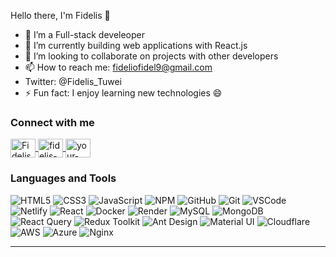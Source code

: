 Hello there, I'm Fidelis 👋
- 🔭 I’m a Full-stack develeoper
- 🌱 I’m currently building web applications with React.js
- 👯 I’m looking to collaborate on projects with other developers
- 📫 How to reach me: fideliofidel9@gmail.com
- Twitter: @Fidelis_Tuwei
- ⚡ Fun fact: I enjoy learning new technologies 😄
<h3 align="left">Connect with me</h3>
<p align="left">
  <a href="https://twitter.com/Fidelis_Tuwei" target="_blank">
    <img align="center" src="https://raw.githubusercontent.com/rahuldkjain/github-profile-readme-generator/master/src/images/icons/Social/twitter.svg" alt="Fidelis_Tuwei" height="30" width="40" />
  </a>
  <a href="https://linkedin.com/in/fidelis-tuwei" target="_blank">
    <img align="center" src="https://raw.githubusercontent.com/rahuldkjain/github-profile-readme-generator/master/src/images/icons/Social/linked-in-alt.svg" alt="fidelis-tuwei" height="30" width="40" />
  </a>
  <a href="https://stackoverflow.com/users/your-user-id" target="_blank">
    <img align="center" src="https://raw.githubusercontent.com/rahuldkjain/github-profile-readme-generator/master/src/images/icons/Social/stack-overflow.svg" alt="your-user-id" height="30" width="40" />
  </a>
</p>
<h3 align="left">Languages and Tools</h3>
<p align="left">
  <img src="https://img.shields.io/badge/HTML5-E34F26?style=for-the-badge&logo=html5&logoColor=white" alt="HTML5" />
  <img src="https://img.shields.io/badge/CSS3-1572B6?style=for-the-badge&logo=css3&logoColor=white" alt="CSS3" />
  <img src="https://img.shields.io/badge/JavaScript-F7DF1E?style=for-the-badge&logo=javascript&logoColor=black" alt="JavaScript" />
  <img src="https://img.shields.io/badge/-npm-CB3837?style=for-the-badge&logo=npm&logoColor=white" alt="NPM" />
  <img src="https://img.shields.io/badge/GitHub-100000?style=for-the-badge&logo=github&logoColor=white" alt="GitHub" />
  <img src="https://img.shields.io/badge/-Git-F05032?style=for-the-badge&logo=git&logoColor=white" alt="Git" />
  <img src="https://img.shields.io/badge/-Visual%20Studio%20Code-0078d7?style=for-the-badge&logo=visualstudiocode&logoColor=white" alt="VSCode" />
  <img src="https://img.shields.io/badge/Netlify-00C7B7?style=for-the-badge&logo=netlify&logoColor=white" alt="Netlify" />
  <img src="https://shields.io/badge/react-black?logo=react&style=for-the-badge" alt="React" />
  <img src="https://img.shields.io/badge/-Docker-2496ED?style=for-the-badge&logo=docker&logoColor=white" alt="Docker" />
  <img src="https://img.shields.io/badge/-Render-46E3B7?style=for-the-badge&logo=render&logoColor=white" alt="Render" />
  <img src="https://img.shields.io/badge/-MySQL-4479A1?style=for-the-badge&logo=mysql&logoColor=white" alt="MySQL" />
  <img src="https://img.shields.io/badge/-MongoDB-47A248?style=for-the-badge&logo=mongodb&logoColor=white" alt="MongoDB" />
  <img src="https://img.shields.io/badge/-React%20Query-FF4154?style=for-the-badge&logo=react-query&logoColor=white" alt="React Query" />
  <img src="https://img.shields.io/badge/-Redux%20Toolkit-764ABC?style=for-the-badge&logo=redux&logoColor=white" alt="Redux Toolkit" />
  <img src="https://img.shields.io/badge/-Ant%20Design-0170FE?style=for-the-badge&logo=antdesign&logoColor=white" alt="Ant Design" />
  <img src="https://img.shields.io/badge/-Material%20UI-0081CB?style=for-the-badge&logo=material-ui&logoColor=white" alt="Material UI" />
  <img src="https://img.shields.io/badge/-Cloudflare-F38020?style=for-the-badge&logo=cloudflare&logoColor=white" alt="Cloudflare" />
  <img src="https://img.shields.io/badge/-AWS-232F3E?style=for-the-badge&logo=amazon-aws&logoColor=white" alt="AWS" />
  <img src="https://img.shields.io/badge/-Azure-0078D4?style=for-the-badge&logo=microsoft-azure&logoColor=white" alt="Azure" />
  <img src="https://img.shields.io/badge/-Nginx-269539?style=for-the-badge&logo=nginx&logoColor=white" alt="Nginx" />
</p>
  
  ---
